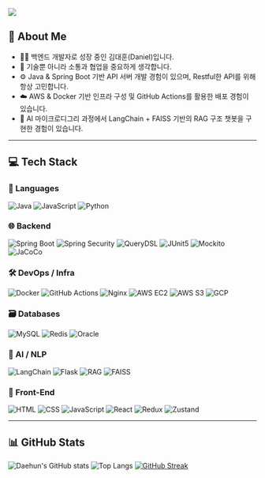 <img src="https://capsule-render.vercel.app/api?type=Blur&color=0:7F6AEE,100:ACA0EB&height=200&section=header&text=Hi,%20I'm%20Daniel&desc=☁️%20Backend%20Developer&fontSize=35&descSize=20&fontColor=ffffff&animation=fadeIn" />

## 👋 About Me

- 🧑‍💻 백엔드 개발자로 성장 중인 김대훈(Daniel)입니다.
- 🤝 기술뿐 아니라 소통과 협업을 중요하게 생각합니다.
- ⚙️ Java & Spring Boot 기반 API 서버 개발 경험이 있으며, Restful한 API를 위해 항상 고민합니다.
- ☁️ AWS & Docker 기반 인프라 구성 및 GitHub Actions를 활용한 배포 경험이 있습니다.
- 🤖 AI 마이크로디그리 과정에서 LangChain + FAISS 기반의 RAG 구조 챗봇을 구현한 경험이 있습니다.

---

## 💻 Tech Stack

### 🚀 Languages
![Java](https://img.shields.io/badge/Java-007396?style=for-the-badge&logo=openjdk&logoColor=white)
![JavaScript](https://img.shields.io/badge/JavaScript-F7DF1E?style=for-the-badge&logo=javascript&logoColor=black)
![Python](https://img.shields.io/badge/Python-3776AB?style=for-the-badge&logo=python&logoColor=white)

### 🌐 Backend
![Spring Boot](https://img.shields.io/badge/SpringBoot-249E4A?style=for-the-badge&logo=spring-boot&logoColor=white)
![Spring Security](https://img.shields.io/badge/SpringSecurity-6DB33F?style=for-the-badge&logo=springsecurity&logoColor=white)
![QueryDSL](https://img.shields.io/badge/QueryDSL-3682a3?style=for-the-badge&logo=graphql&logoColor=white)
![JUnit5](https://img.shields.io/badge/JUnit5-25A162?style=for-the-badge&logo=testinglibrary&logoColor=white)
![Mockito](https://img.shields.io/badge/Mockito-45B5AA?style=for-the-badge)
![JaCoCo](https://img.shields.io/badge/JaCoCo-C72C48?style=for-the-badge)

### 🛠 DevOps / Infra
![Docker](https://img.shields.io/badge/Docker-2496ED?style=for-the-badge&logo=docker&logoColor=white)
![GitHub Actions](https://img.shields.io/badge/GitHubActions-2088FF?style=for-the-badge&logo=githubactions&logoColor=white)
![Nginx](https://img.shields.io/badge/Nginx-009639?style=for-the-badge&logo=nginx&logoColor=white)
![AWS EC2](https://img.shields.io/badge/AWS_EC2-FF9900?style=for-the-badge&logo=amazonaws&logoColor=white)
![AWS S3](https://img.shields.io/badge/AWS_S3-569A31?style=for-the-badge&logo=amazonaws&logoColor=white)
![GCP](https://img.shields.io/badge/GCP-4285F4?style=for-the-badge&logo=googlecloud&logoColor=white)

### 🗃 Databases
![MySQL](https://img.shields.io/badge/MySQL-4479A1?style=for-the-badge&logo=mysql&logoColor=white)
![Redis](https://img.shields.io/badge/Redis-DC382D?style=for-the-badge&logo=redis&logoColor=white)
![Oracle](https://img.shields.io/badge/Oracle-F80000?style=for-the-badge&logo=oracle&logoColor=white)

### 🤖 AI / NLP
![LangChain](https://img.shields.io/badge/LangChain-000000?style=for-the-badge)
![Flask](https://img.shields.io/badge/Flask-000000?style=for-the-badge&logo=flask&logoColor=white)
![RAG](https://img.shields.io/badge/RAG_Model-FFAE42?style=for-the-badge)
![FAISS](https://img.shields.io/badge/FAISS-003366?style=for-the-badge)

### 🎨 Front-End
![HTML](https://img.shields.io/badge/HTML5-E34F26?style=for-the-badge&logo=html5&logoColor=white)
![CSS](https://img.shields.io/badge/CSS3-1572B6?style=for-the-badge&logo=css3&logoColor=white)
![JavaScript](https://img.shields.io/badge/JavaScript-F7DF1E?style=for-the-badge&logo=javascript&logoColor=black)
![React](https://img.shields.io/badge/React-61DAFB?style=for-the-badge&logo=react&logoColor=black)
![Redux](https://img.shields.io/badge/Redux-764ABC?style=for-the-badge&logo=redux&logoColor=white)
![Zustand](https://img.shields.io/badge/Zustand-000000?style=for-the-badge)

---

## 📊 GitHub Stats

![Daehun's GitHub stats](https://github-readme-stats.vercel.app/api?username=kdaehun00&show_icons=true&theme=tokyonight&hide_title=true&hide=contribs)
![Top Langs](https://github-readme-stats.vercel.app/api/top-langs/?username=kdaehun00&layout=compact&theme=tokyonight)
[![GitHub Streak](https://github-readme-streak-stats.herokuapp.com?user=kdaehun00&theme=tokyonight&hide_border=true)](https://git.io/streak-stats)
